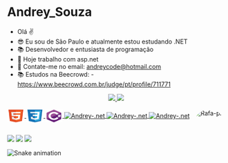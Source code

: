 # Andrey_Souza
- Olá ✌
- 😎 Eu sou de São Paulo e atualmente estou estudando .NET
- 📚 Desenvolvedor e entusiasta de programação
- 🔧 Hoje trabalho com asp.net
- 📨 Contate-me no email: andreycode@hotmail.com
- 📚 Estudos na Beecrowd: - https://www.beecrowd.com.br/judge/pt/profile/711771


 <div align="center">
  <a href="https://github.com/rafaballerini">
    
  <img height="180em" src="https://github-readme-stats.vercel.app/api?username=andreicode-lofi&show_icons=true&theme=dark&include_all_commits=true&count_private=true"/>
    
  <img height="180em" src="https://github-readme-stats.vercel.app/api/top-langs/?username=andreicode-lofi&layout=compact&langs_count=7&theme=dark"/>
</div>
  
<div style="display: inline_block"><br>
 
  
  <img align="center" alt="Andrey-HTML" height="30" width="40" src="https://raw.githubusercontent.com/devicons/devicon/master/icons/html5/html5-original.svg">
  <img align="center" alt="Andrey-CSS" height="30" width="40" src="https://raw.githubusercontent.com/devicons/devicon/master/icons/css3/css3-original.svg">
  <img align="center" alt="Andrey-Csharp" height="30" width="40" src="https://raw.githubusercontent.com/devicons/devicon/master/icons/csharp/csharp-original.svg">
  <img align="center" alt="Andrey-.net" height="30" width="40" src="https://cdn.jsdelivr.net/gh/devicons/devicon/icons/dotnetcore/dotnetcore-original.svg">
  <img align="center" alt="Andrey-.net" height="30" width="40" src="https://cdn.jsdelivr.net/gh/devicons/devicon/icons/visualstudio/visualstudio-plain.svg">
  <img align="center" alt="Andrey-.net" height="30" width="40" src="https://cdn.jsdelivr.net/gh/devicons/devicon/icons/linkedin/linkedin-original.svg">
 
  <img align="right" alt="Rafa-pic" height="150" style="border-radius:50px;" src="https://cdn.discordapp.com/attachments/337344865748647943/976251632755044412/download20220502193400.png">
</div>
  
  ##
 
<div> 
  
 
 
 <a href="https://discord.gg/kQEG2mxb" target="_blank"><img src="https://img.shields.io/badge/Discord-7289DA?style=for-the-badge&logo=discord&logoColor=white" target="_blank"></a> 
  <a href = "mailto:andreyajj.ac@gmail.com"><img src="https://img.shields.io/badge/-Gmail-%23333?style=for-the-badge&logo=gmail&logoColor=white" target="_blank"></a>
  <a href="https://www.linkedin.com/in/andrey-souza-b34817142/" target="_blank"><img src="https://img.shields.io/badge/-LinkedIn-%230077B5?style=for-the-badge&logo=linkedin&logoColor=white" target="_blank"></a> 
 
  ![Snake animation](https://github.com/andreicode-lofi/rafaballerini/blob/output/github-contribution-grid-snake.svg)
 
</div>
